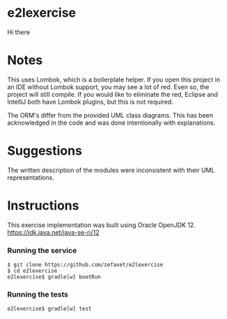 # e2lexercise
Hi there

# Notes
This uses Lombok, which is a boilerplate helper.
If you open this project in an IDE without Lombok support, you may see a lot of red. Even so, the project will still compile.
If you would like to eliminate the red, Eclipse and IntelliJ both have Lombok plugins, but this is not required.

The ORM's differ from the provided UML class diagrams. This has been acknowledged in the code and was done intentionally with explanations.

# Suggestions
The written description of the modules were inconsistent with their UML representations.

# Instructions

This exercise implementation was built using Oracle OpenJDK 12.
https://jdk.java.net/java-se-ri/12

### Running the service

```shell script
$ git clone https://github.com/zefaxet/e2lexercise
$ cd e2lexercise
e2lexercise$ gradle[w] bootRun
```

### Running the tests
```shell script
e2lexercise$ gradle[w] test
```